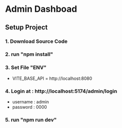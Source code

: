 # Admin Dashboad

## Setup Project
   ### 1. Download Source Code
   ### 2. run "npm install"
   ### 3. Set File "ENV" 
   * VITE_BASE_API = http://localhost:8080
   ### 4. Login at : http://localhost:5174/admin/login
   * username : admin
   * password : 0000 
   ### 5. run "npm run dev"

 
